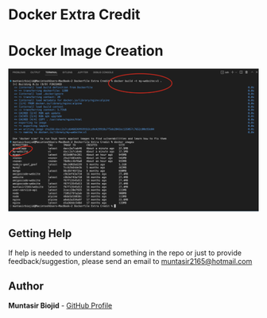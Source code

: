 # Docker Extra Credit

# Docker Image Creation

![docker image](./docker-image.png)

## Getting Help

If help is needed to understand something in the repo or just to provide feedback/suggestion, please send an email to muntasir2165@hotmail.com

## Author

**Muntasir Biojid** - [GitHub Profile](https://github.com/muntasir2165)
